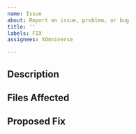 ```yaml
---
name: Issue
about: Report an issue, problem, or bug
title: ''
labels: FIX
assignees: XOmniverse

---
```


## Description

<!-- Describe the issue here -->

## Files Affected

<!-- Names or links to files affected by the issue if applicable -->

## Proposed Fix

<!-- Your recommendation for fixing the issue if you have one -->
